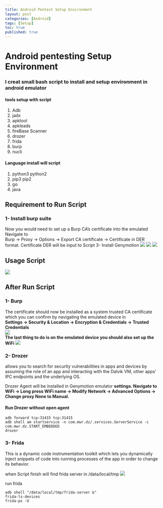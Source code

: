 ```yaml
---
title: Android Pentest Setup Environment
layout: post
categories: [Android]
tags: [Setup]
toc: true
published: true
---
```

# Android pentesting Setup Environment

### I creat small bash script to install and setup environment in android emulator 

#### tools setup with script
1. Adb
2. jadx
3. apktool
4. apkleads
5. fireBase Scanner
6. drozer
7. frida
8. burp
9. nucli

#### Language install  will script 
1. python3 python2
2. pip3 pip2
3. go
4. java


## Requirement to Run Script 
### 1- Install burp suite
Now you would need to set up a Burp CA’s certificate into the emulated 
Navigate to <br/> Burp -> Proxy -> Options -> Export CA certificate -> Certificate in DER format.
Certificate DER will be input to Script
3- Install Genymotion
![](https://i.imgur.com/dh90oev.png)
![](https://i.imgur.com/nnkFwbL.png)
![](https://i.imgur.com/zwjQswc.png)

## Usage Script
![](https://i.imgur.com/PoLRDwo.png)



## After Run Script 

### 1- Burp 
The certificate should now be installed as a system trusted CA certificate <br/> which you can confirm by navigating the emulated device in <br/> **Settings -> Security & Location -> Encryption & Credentials -> Trusted Credentials** <br/>
![](https://i.imgur.com/eyBOLsX.png) <br/>
**The last thing to do is on the emulated device you should also set up the WiFi** 
![](https://i.imgur.com/EszDRUi.png)

### 2- Drozer 
allows you to search for security vulnerabilities in apps and devices by assuming the role of an app and interacting with the Dalvik VM, other apps' IPC endpoints and the underlying OS.<br/>

Drozer Agent will be installed in Genymotion emulator
**settings. Navigate to WiFi -> Long press WiFi name -> Modify Network -> Advanced Options -> Change proxy None to Manual.**
#### Run Drozer without open agent
```
adb forward tcp:31415 tcp:31415 
adb shell am startservice -n com.mwr.dz/.services.ServerService -c com.mwr.dz.START_EMBEDDED   
drozer
```
### 3- Frida<br/>
 This is a dynamic code instrumentation toolkit which lets you dynamically inject snippets of code into running processes of the app in order to change its behavior.
 
when Script finish will find frida server in /data/local/tmp
![](https://i.imgur.com/2aNdszM.png)

run frida
```
adb shell "/data/local/tmp/frida-server &"
frida-ls-devices
frida-ps -U
```
